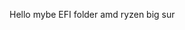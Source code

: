 Hello
mybe EFI folder 
amd ryzen 
big sur



<!---
JulioLIFAD/JulioLIFAD is a ✨ special ✨ repository because its `README.md` (this file) appears on your GitHub profile.
You can click the Preview link to take a look at your changes.
--->
